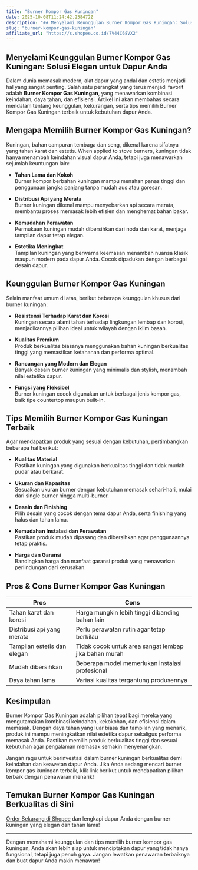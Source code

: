 ```yaml
---
title: "Burner Kompor Gas Kuningan"
date: 2025-10-08T11:24:42.258472Z
description: "## Menyelami Keunggulan Burner Kompor Gas Kuningan: Solusi Elegan untuk Dapur Anda..."
slug: "burner-kompor-gas-kuningan"
affiliate_url: "https://s.shopee.co.id/7V44C68VX2"
---
```

## Menyelami Keunggulan Burner Kompor Gas Kuningan: Solusi Elegan untuk Dapur Anda

Dalam dunia memasak modern, alat dapur yang andal dan estetis menjadi hal yang sangat penting. Salah satu perangkat yang terus menjadi favorit adalah **Burner Kompor Gas Kuningan**, yang menawarkan kombinasi keindahan, daya tahan, dan efisiensi. Artikel ini akan membahas secara mendalam tentang keunggulan, kekurangan, serta tips memilih Burner Kompor Gas Kuningan terbaik untuk kebutuhan dapur Anda.

## Mengapa Memilih Burner Kompor Gas Kuningan?

Kuningan, bahan campuran tembaga dan seng, dikenal karena sifatnya yang tahan karat dan estetis. When applied to stove burners, kuningan tidak hanya menambah keindahan visual dapur Anda, tetapi juga menawarkan sejumlah keuntungan lain:

- **Tahan Lama dan Kokoh**  
  Burner kompor berbahan kuningan mampu menahan panas tinggi dan penggunaan jangka panjang tanpa mudah aus atau goresan.
  
- **Distribusi Api yang Merata**  
  Burner kuningan dikenal mampu menyebarkan api secara merata, membantu proses memasak lebih efisien dan menghemat bahan bakar.
  
- **Kemudahan Perawatan**  
  Permukaan kuningan mudah dibersihkan dari noda dan karat, menjaga tampilan dapur tetap elegan.
  
- **Estetika Meningkat**  
  Tampilan kuningan yang berwarna keemasan menambah nuansa klasik maupun modern pada dapur Anda. Cocok dipadukan dengan berbagai desain dapur.

## Keunggulan Burner Kompor Gas Kuningan

Selain manfaat umum di atas, berikut beberapa keunggulan khusus dari burner kuningan:

- **Resistensi Terhadap Karat dan Korosi**  
  Kuningan secara alami tahan terhadap lingkungan lembap dan korosi, menjadikannya pilihan ideal untuk wilayah dengan iklim basah.
  
- **Kualitas Premium**  
  Produk berkualitas biasanya menggunakan bahan kuningan berkualitas tinggi yang memastikan ketahanan dan performa optimal.
  
- **Rancangan yang Modern dan Elegan**  
  Banyak desain burner kuningan yang minimalis dan stylish, menambah nilai estetika dapur.
  
- **Fungsi yang Fleksibel**  
  Burner kuningan cocok digunakan untuk berbagai jenis kompor gas, baik tipe countertop maupun built-in.

## Tips Memilih Burner Kompor Gas Kuningan Terbaik

Agar mendapatkan produk yang sesuai dengan kebutuhan, pertimbangkan beberapa hal berikut:

- **Kualitas Material**  
  Pastikan kuningan yang digunakan berkualitas tinggi dan tidak mudah pudar atau berkarat.
  
- **Ukuran dan Kapasitas**  
  Sesuaikan ukuran burner dengan kebutuhan memasak sehari-hari, mulai dari single burner hingga multi-burner.
  
- **Desain dan Finishing**  
  Pilih desain yang cocok dengan tema dapur Anda, serta finishing yang halus dan tahan lama.
  
- **Kemudahan Instalasi dan Perawatan**  
  Pastikan produk mudah dipasang dan dibersihkan agar penggunaannya tetap praktis.
  
- **Harga dan Garansi**  
  Bandingkan harga dan manfaat garansi produk yang menawarkan perlindungan dari kerusakan.

## Pros & Cons Burner Kompor Gas Kuningan

| **Pros** | **Cons** |
|------------|--------------|
| Tahan karat dan korosi | Harga mungkin lebih tinggi dibanding bahan lain |
| Distribusi api yang merata | Perlu perawatan rutin agar tetap berkilau |
| Tampilan estetis dan elegan | Tidak cocok untuk area sangat lembap jika bahan murah |
| Mudah dibersihkan | Beberapa model memerlukan instalasi profesional |
| Daya tahan lama | Variasi kualitas tergantung produsennya |

## Kesimpulan

Burner Kompor Gas Kuningan adalah pilihan tepat bagi mereka yang mengutamakan kombinasi keindahan, kekokohan, dan efisiensi dalam memasak. Dengan daya tahan yang luar biasa dan tampilan yang menarik, produk ini mampu meningkatkan nilai estetika dapur sekaligus performa memasak Anda. Pastikan memilih produk berkualitas tinggi dan sesuai kebutuhan agar pengalaman memasak semakin menyenangkan.

Jangan ragu untuk berinvestasi dalam burner kuningan berkualitas demi keindahan dan keawetan dapur Anda. Jika Anda sedang mencari burner kompor gas kuningan terbaik, klik link berikut untuk mendapatkan pilihan terbaik dengan penawaran menarik!

## Temukan Burner Kompor Gas Kuningan Berkualitas di Sini

[Order Sekarang di Shopee](https://s.shopee.co.id/7V44C68VX2) dan lengkapi dapur Anda dengan burner kuningan yang elegan dan tahan lama!

---

Dengan memahami keunggulan dan tips memilih burner kompor gas kuningan, Anda akan lebih siap untuk menciptakan dapur yang tidak hanya fungsional, tetapi juga penuh gaya. Jangan lewatkan penawaran terbaiknya dan buat dapur Anda makin menawan!